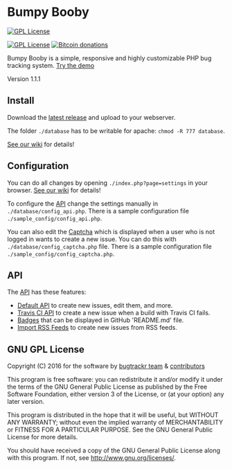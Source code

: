 # Bumpy Booby

[![GPL License](https://img.shields.io/github/issues/bugtrackr/bumpy-booby.svg)](https://github.com/bugtrackr/bumpy-booby/issues)

[![GPL License](https://img.shields.io/badge/license-GPL-blue.svg)](https://bugtrackr.github.io/license/)
[![Bitcoin donations](https://img.shields.io/badge/tips---%3E_bitcoin-ff69b4.svg)](https://blockchain.info/address/1PuhHFRSqYyxbtLmvoF3D1LkoY2mVENCia)

Bumpy Booby is a simple, responsive and highly customizable PHP bug tracking system. [Try the demo](https://bumpybooby.herokuapp.com/)

Version 1.1.1

## Install

Download the [latest release](https://github.com/bugtrackr/bumpy-booby/releases/latest) and upload to your webserver.

The folder `./database` has to be writable for apache: `chmod -R 777 database`.

[See our wiki](https://bugtrackr.github.io/wiki/install/) for details!

## Configuration

You can do all changes by opening `./index.php?page=settings` in your browser. [See our wiki](https://bugtrackr.github.io/wiki/config/) for details!

To configure the [API](https://bugtrackr.github.io/api/) change the settings manually in `./database/config_api.php`. 
There is a sample configuration file `./sample_config/config_api.php`.

You can also edit the [Captcha](https://bugtrackr.github.io/wiki/captcha/) which is displayed when a user who is not logged in wants to create a new issue. 
You can do this with `./database/config_captcha.php` file. There is a sample configuration file `./sample_config/config_captcha.php`.

## API

The [API](https://bugtrackr.github.io/api/) has these features:

 * [Default API](https://bugtrackr.github.io/api/bumpybooby/) to create new issues, edit them, and more.
 * [Travis CI API](https://bugtrackr.github.io/api/travis-ci/) to create a new issue when a build with Travis CI fails.
 * [Badges](https://bugtrackr.github.io/api/badges/) that can be displayed in GitHub 'README.md' file.
 * [Import RSS Feeds](https://bugtrackr.github.io/api/rss/) to create new issues from RSS feeds.

## GNU GPL License

Copyright (C) 2016 for the software by 
[bugtrackr team](https://github.com/bugtrackr) & 
[contributors](https://github.com/bugtrackr/bumpy-booby/graphs/contributors)

This program is free software: you can redistribute it and/or modify
it under the terms of the GNU General Public License as published by
the Free Software Foundation, either version 3 of the License, or
(at your option) any later version.

This program is distributed in the hope that it will be useful,
but WITHOUT ANY WARRANTY; without even the implied warranty of
MERCHANTABILITY or FITNESS FOR A PARTICULAR PURPOSE. See the
GNU General Public License for more details.

You should have received a copy of the GNU General Public License
along with this program. If not, see <http://www.gnu.org/licenses/>.
